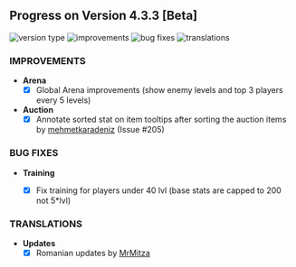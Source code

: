 ## Progress on Version 4.3.3 [Beta]

![version type](https://img.shields.io/badge/version-beta-yellow.svg?style=flat-square)
![improvements](https://img.shields.io/badge/improvements-2-green.svg?style=flat-square)
![bug fixes](https://img.shields.io/badge/bug%20fixes-1-red.svg?style=flat-square)
![translations](https://img.shields.io/badge/translations-1-blue.svg?style=flat-square)

### IMPROVEMENTS
- **Arena**
	- [x] Global Arena improvements (show enemy levels and top 3 players every 5 levels)

- **Auction**
	- [x] Annotate sorted stat on item tooltips after sorting the auction items by [mehmetkaradeniz](https://github.com/mehmetkaradeniz) (Issue #205)

### BUG FIXES
- **Training**
	- [x] Fix training for players under 40 lvl (base stats are capped to 200 not 5*lvl)


### TRANSLATIONS
-  **Updates**
	- [x] Romanian updates by [MrMitza](https://github.com/MrMitza)
